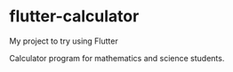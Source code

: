 # flutter-calculator
My project to try using Flutter

Calculator program for mathematics and science students.
